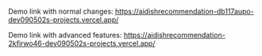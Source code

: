Demo link with normal changes: https://aidishrecommendation-db117aupo-dev090502s-projects.vercel.app/

Demo link with advanced features: https://aidishrecommendation-2kfirwo46-dev090502s-projects.vercel.app/
